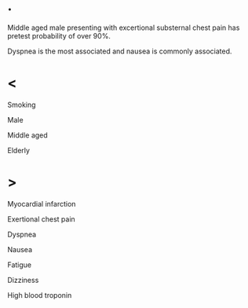 # .

Middle aged male presenting with excertional substernal chest pain has pretest probability of over 90%.

Dyspnea is the most associated and nausea is commonly associated.

# <

Smoking

Male

Middle aged

Elderly

# >

Myocardial infarction

Exertional chest pain

Dyspnea

Nausea

Fatigue

Dizziness

High blood troponin
